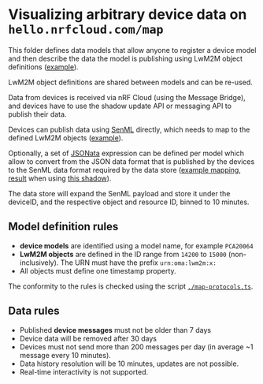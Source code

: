 # Visualizing arbitrary device data on `hello.nrfcloud.com/map`

This folder defines data models that allow anyone to register a device model and
then describe the data the model is publishing using LwM2M object definitions
([example](./lwm2m/14201.xml)).

LwM2M object definitions are shared between models and can be re-used.

Data from devices is received via nRF Cloud (using the Message Bridge), and
devices have to use the shadow update API or messaging API to publish their
data.

Devices can publish data using
[SenML](https://datatracker.ietf.org/doc/html/rfc8428) directly, which needs to
map to the defined LwM2M objects ([example](./SenMLSchema.spec.ts)).

Optionally, a set of [JSONata](https://jsonata.org/) expression can be defined
per model which allow to convert from the JSON data format that is published by
the devices to the SenML data format required by the data store
([example mapping](./model/PCA20064/shadow/14201.jsonata),
[result](./model/PCA20064/shadow/14201.jsonata.result.json) when using
[this shadow](./model/PCA20064/examples/shadow/example.json)).

The data store will expand the SenML payload and store it under the deviceID,
and the respective object and resource ID, binned to 10 minutes.

## Model definition rules

- **device models** are identified using a model name, for example `PCA20064`
- **LwM2M objects** are defined in the ID range from `14200` to `15000`
  (non-inclusively). The URN must have the prefix `urn:oma:lwm2m:x:`
- All objects must define one timestamp property.

The conformity to the rules is checked using the script
[`./map-protocols.ts`](./map-protocol.ts).

## Data rules

- Published **device messages** must not be older than 7 days
- Device data will be removed after 30 days
- Devices must not send more than 200 messages per day (in average ~1 message
  every 10 minutes).
- Data history resolution will be 10 minutes, updates are not possible.
- Real-time interactivity is not supported.
